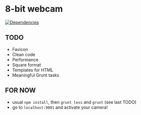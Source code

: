 8-bit webcam
============

[![Dependencies](https://david-dm.org/francescozaia/8-bit-webcam.png)](https://david-dm.org/francescozaia/8-bit-webcam.png)

TODO
----
* Favicon
* Clean code
* Performance
* Square format
* Templates for HTML
* Meaningful Grunt tasks

FOR NOW
-------
* usual `npm install`, then `grunt less` and `grunt` (see last TODO)
* go to `localhost:9001` and activate your camera!
